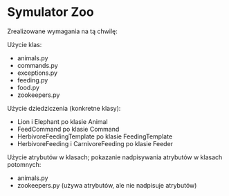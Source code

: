 # Symulator Zoo

Zrealizowane wymagania na tą chwilę:

Użycie klas:
  - animals.py
  - commands.py
  - exceptions.py
  - feeding.py
  - food.py
  - zookeepers.py

Użycie dziedziczenia (konkretne klasy):
  - Lion i Elephant po klasie Animal
  - FeedCommand po klasie Command
  - HerbivoreFeedingTemplate po klasie FeedingTemplate
  - HerbivoreFeeding i CarnivoreFeeding po klasie Feeder

Użycie atrybutów w klasach; pokazanie nadpisywania atrybutów w klasach potomnych:
  - animals.py
  - zookeepers.py (używa atrybutów, ale nie nadpisuje atrybutów)
